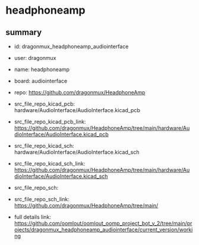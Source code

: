 # headphoneamp
 
## summary 
* id: dragonmux_headphoneamp_audiointerface
* user: dragonmux
* name: headphoneamp
* board: audiointerface
* repo: https://github.com/dragonmux/HeadphoneAmp
* src_file_repo_kicad_pcb: hardware/AudioInterface/AudioInterface.kicad_pcb
* src_file_repo_kicad_pcb_link: https://github.com/dragonmux/HeadphoneAmp/tree/main/hardware/AudioInterface/AudioInterface.kicad_pcb
* src_file_repo_kicad_sch: hardware/AudioInterface/AudioInterface.kicad_sch
* src_file_repo_kicad_sch_link: https://github.com/dragonmux/HeadphoneAmp/tree/main/hardware/AudioInterface/AudioInterface.kicad_sch

* src_file_repo_sch: 
* src_file_repo_sch_link: https://github.com/dragonmux/HeadphoneAmp/tree/main/
* full details link: https://github.com/oomlout/oomlout_oomp_project_bot_v_2/tree/main/projects/dragonmux_headphoneamp_audiointerface/current_version/working  






